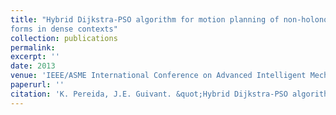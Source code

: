 ```yaml
---
title: "Hybrid Dijkstra-PSO algorithm for motion planning of non-holonomic multiple-trailer plat-
forms in dense contexts"
collection: publications
permalink: 
excerpt: ''
date: 2013
venue: 'IEEE/ASME International Conference on Advanced Intelligent Mechatronics (AIM)'
paperurl: ''
citation: 'K. Pereida, J.E. Guivant. &quot;Hybrid Dijkstra-PSO algorithm for motion planning of non-holonomic multiple-trailer platforms in dense contexts&quot;, in Proceedings of the <i>IEEE/ASME International Conference on Advanced Intelligent Mechatronics (AIM)</i>, (2013).'
---
```



